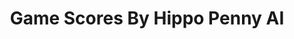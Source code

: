 ---
title: Game Scores By Hippo Penny AI
layout: scoredetail
permalink: /meta-score/the-last-friend
header:
  teaser: /assets/images/the-last-friend.jpg
  video:
    id: WIhzT4r_st0
    provider: youtube
---